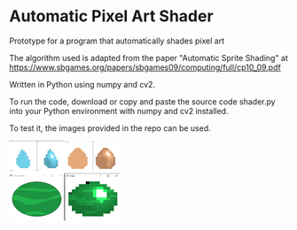 # **Automatic Pixel Art Shader**

Prototype for a program that automatically shades pixel art

The algorithm used is adapted from the paper "Automatic Sprite Shading" at https://www.sbgames.org/papers/sbgames09/computing/full/cp10_09.pdf

Written in Python using numpy and cv2.

To run the code, download or copy and paste the source code shader.py into your Python environment with numpy and cv2 installed. 

To test it, the images provided in the repo can be used. 

![program results](https://github.com/MariamFahmy/pixel-art-shader/blob/main/program_results.png "program results")
